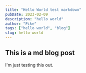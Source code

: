 ```yaml
---
title: "Hello World test markdown"
pubDate: 2023-02-09
description: "hello world"
author: "Pike"
tags: ["hello world", "blog"]
slug: hello-world
---
```


## This is a md blog post

I'm just testing this out.
